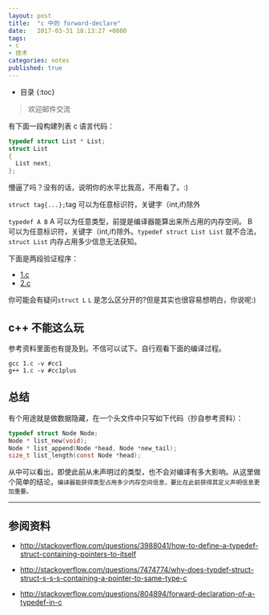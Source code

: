 ```yaml
---
layout: post
title:  "c 中的 forward-declare"
date:   2017-03-31 18:13:27 +0800
tags:
- c
- 技术
categories: notes
published: true
---
```

* 目录
{:toc}


>欢迎邮件交流

有下面一段构建列表 c 语言代码：



```c
typedef struct List * List;
struct List
{
  List next;
};
```

懵逼了吗？没有的话，说明你的水平比我高，不用看了。:)

`struct tag{...};`tag 可以为任意标识符，关键字（int,if)除外

`typedef A B` A 可以为任意类型，前提是编译器能算出来所占用的内存空间。
B 可以为任意标识符，关键字（int,if)除外。`typedef struct List List` 就不合法，`struct List` 内存占用多少信息无法获知。

下面是两段验证程序：

- [1.c](https://github.com/noname007/mooc163-compiler/blob/master/c/poc/forward-declare/1.c)
- [2.c](https://github.com/noname007/mooc163-compiler/blob/master/c/poc/forward-declare/2.c)

你可能会有疑问`struct L` `L` 是怎么区分开的?但是其实也很容易想明白，你说呢:)


## c++ 不能这么玩

参考资料里面也有提及到。不信可以试下。自行观看下面的编译过程。

```shell
gcc 1.c -v #cc1
g++ 1.c -v #cc1plus
```





## 总结
有个用途就是做数据隐藏，在一个头文件中只写如下代码（抄自参考资料）：

```c
typedef struct Node Node;
Node * list_new(void);
Node * list_append(Node *head, Node *new_tail);
size_t list_length(const Node *head);
```

从中可以看出，即使此前从未声明过的类型，也不会对编译有多大影响。从这里做个简单的结论，`编译器能获得类型占用多少内存空间信息，要比在此前获得其定义声明信息更加重要。`


---
## 参阅资料

- http://stackoverflow.com/questions/3988041/how-to-define-a-typedef-struct-containing-pointers-to-itself

- http://stackoverflow.com/questions/7474774/why-does-typdef-struct-struct-s-s-s-containing-a-pointer-to-same-type-c

- http://stackoverflow.com/questions/804894/forward-declaration-of-a-typedef-in-c
<!-- - https://gcc.gnu.org/onlinedocs/gcc-3.3/gcc/Type-Attributes.html -->
